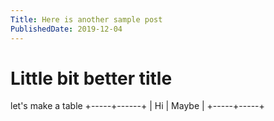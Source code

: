 ```yaml
---
Title: Here is another sample post
PublishedDate: 2019-12-04
---
```

# Little bit better title

let's make a table
+-----+------+
| Hi | Maybe |
+-----+-----+